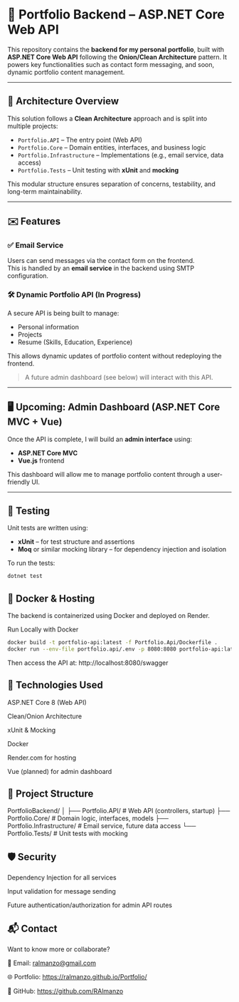 # 💼 Portfolio Backend – ASP.NET Core Web API

This repository contains the **backend for my personal portfolio**, built with **ASP.NET Core Web API** following the **Onion/Clean Architecture** pattern. It powers key functionalities such as contact form messaging, and soon, dynamic portfolio content management.

---

## 🧱 Architecture Overview

This solution follows a **Clean Architecture** approach and is split into multiple projects:

- `Portfolio.API` – The entry point (Web API)  
- `Portfolio.Core` – Domain entities, interfaces, and business logic  
- `Portfolio.Infrastructure` – Implementations (e.g., email service, data access)  
- `Portfolio.Tests` – Unit testing with **xUnit** and **mocking**

This modular structure ensures separation of concerns, testability, and long-term maintainability.

---

## ✉️ Features

### ✅ Email Service
Users can send messages via the contact form on the frontend.  
This is handled by an **email service** in the backend using SMTP configuration.

### 🛠️ Dynamic Portfolio API (In Progress)
A secure API is being built to manage:

- Personal information  
- Projects  
- Resume (Skills, Education, Experience)

This allows dynamic updates of portfolio content without redeploying the frontend.

> A future admin dashboard (see below) will interact with this API.

---

## 🖥️ Upcoming: Admin Dashboard (ASP.NET Core MVC + Vue)

Once the API is complete, I will build an **admin interface** using:

- **ASP.NET Core MVC**  
- **Vue.js** frontend

This dashboard will allow me to manage portfolio content through a user-friendly UI.

---

## 🧪 Testing

Unit tests are written using:

- **xUnit** – for test structure and assertions  
- **Moq** or similar mocking library – for dependency injection and isolation

To run the tests:

```bash
dotnet test
```

## 🐳 Docker & Hosting

The backend is containerized using Docker and deployed on Render.

Run Locally with Docker
```bash
docker build -t portfolio-api:latest -f Portfolio.Api/Dockerfile .
docker run --env-file portfolio.api/.env -p 8080:8080 portfolio-api:latest
```
Then access the API at:
http://localhost:8080/swagger

## 🚀 Technologies Used
ASP.NET Core 8 (Web API)

Clean/Onion Architecture

xUnit & Mocking

Docker

Render.com for hosting

Vue (planned) for admin dashboard

## 📂 Project Structure

PortfolioBackend/
│
├── Portfolio.API/              # Web API (controllers, startup)
├── Portfolio.Core/             # Domain logic, interfaces, models
├── Portfolio.Infrastructure/   # Email service, future data access
└── Portfolio.Tests/            # Unit tests with mocking

## 🛡️ Security

Dependency Injection for all services

Input validation for message sending

Future authentication/authorization for admin API routes

## 📬 Contact
Want to know more or collaborate?

📧 Email: ralmanzo@gmail.com

🌐 Portfolio: https://ralmanzo.github.io/Portfolio/

🐙 GitHub: https://github.com/RAlmanzo
